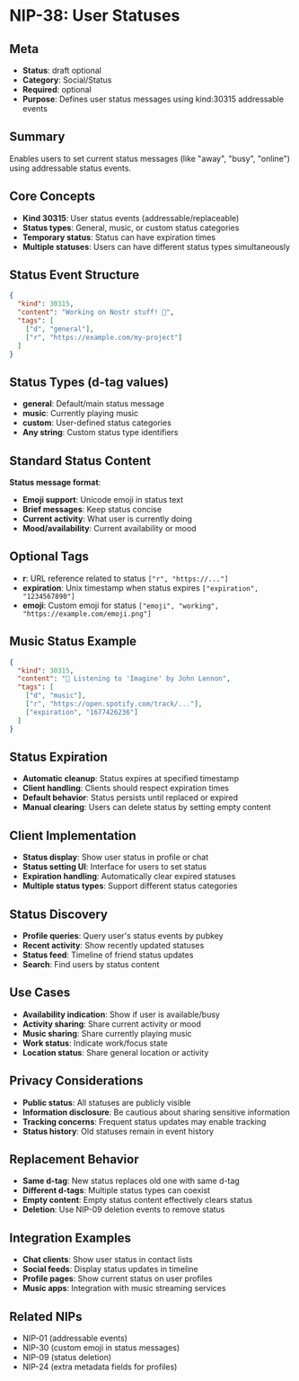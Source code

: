 # NIP-38: User Statuses

## Meta
- **Status**: draft optional
- **Category**: Social/Status
- **Required**: optional
- **Purpose**: Defines user status messages using kind:30315 addressable events

## Summary
Enables users to set current status messages (like "away", "busy", "online") using addressable status events.

## Core Concepts
- **Kind 30315**: User status events (addressable/replaceable)
- **Status types**: General, music, or custom status categories
- **Temporary status**: Status can have expiration times
- **Multiple statuses**: Users can have different status types simultaneously

## Status Event Structure
```json
{
  "kind": 30315,
  "content": "Working on Nostr stuff! 🚀",
  "tags": [
    ["d", "general"],
    ["r", "https://example.com/my-project"]
  ]
}
```

## Status Types (d-tag values)
- **general**: Default/main status message
- **music**: Currently playing music
- **custom**: User-defined status categories
- **Any string**: Custom status type identifiers

## Standard Status Content
**Status message format**:
- **Emoji support**: Unicode emoji in status text
- **Brief messages**: Keep status concise
- **Current activity**: What user is currently doing
- **Mood/availability**: Current availability or mood

## Optional Tags
- **r**: URL reference related to status `["r", "https://..."]`
- **expiration**: Unix timestamp when status expires `["expiration", "1234567890"]`
- **emoji**: Custom emoji for status `["emoji", "working", "https://example.com/emoji.png"]`

## Music Status Example
```json
{
  "kind": 30315,
  "content": "🎵 Listening to 'Imagine' by John Lennon",
  "tags": [
    ["d", "music"],
    ["r", "https://open.spotify.com/track/..."],
    ["expiration", "1677426236"]
  ]
}
```

## Status Expiration
- **Automatic cleanup**: Status expires at specified timestamp
- **Client handling**: Clients should respect expiration times
- **Default behavior**: Status persists until replaced or expired
- **Manual clearing**: Users can delete status by setting empty content

## Client Implementation
- **Status display**: Show user status in profile or chat
- **Status setting UI**: Interface for users to set status
- **Expiration handling**: Automatically clear expired statuses
- **Multiple status types**: Support different status categories

## Status Discovery
- **Profile queries**: Query user's status events by pubkey
- **Recent activity**: Show recently updated statuses
- **Status feed**: Timeline of friend status updates
- **Search**: Find users by status content

## Use Cases
- **Availability indication**: Show if user is available/busy
- **Activity sharing**: Share current activity or mood
- **Music sharing**: Share currently playing music
- **Work status**: Indicate work/focus state
- **Location status**: Share general location or activity

## Privacy Considerations
- **Public status**: All statuses are publicly visible
- **Information disclosure**: Be cautious about sharing sensitive information
- **Tracking concerns**: Frequent status updates may enable tracking
- **Status history**: Old statuses remain in event history

## Replacement Behavior
- **Same d-tag**: New status replaces old one with same d-tag
- **Different d-tags**: Multiple status types can coexist
- **Empty content**: Empty status content effectively clears status
- **Deletion**: Use NIP-09 deletion events to remove status

## Integration Examples
- **Chat clients**: Show user status in contact lists
- **Social feeds**: Display status updates in timeline
- **Profile pages**: Show current status on user profiles
- **Music apps**: Integration with music streaming services

## Related NIPs
- NIP-01 (addressable events)
- NIP-30 (custom emoji in status messages)
- NIP-09 (status deletion)
- NIP-24 (extra metadata fields for profiles) 